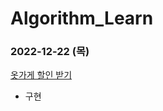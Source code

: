 # Algorithm_Learn
### 2022-12-22 (목)
[옷가게 할인 받기](https://school.programmers.co.kr/learn/courses/30/lessons/120818)
- 구현

